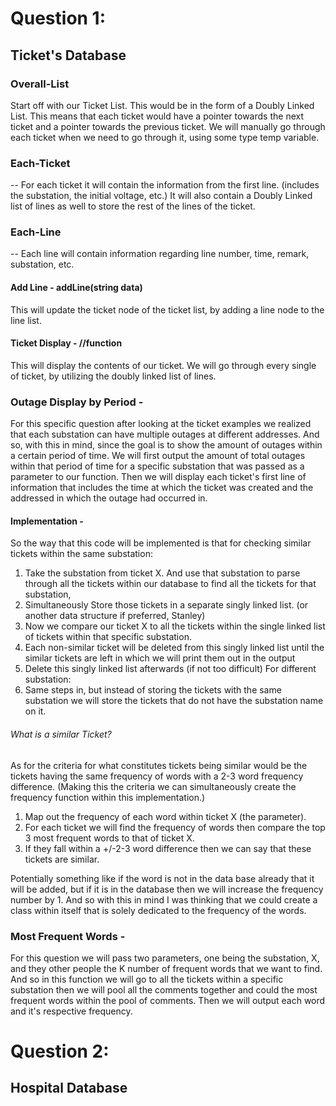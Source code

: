 # Question 1: 
## Ticket's Database 

### Overall-List

Start off with our Ticket List. This would be in the form of  a Doubly Linked List. This means that each ticket would have a pointer towards the next ticket and a pointer towards the previous ticket. We will manually go through each ticket when we need to go through it, using some type temp variable. 

### Each-Ticket
--
For each ticket it will contain the information from the first line. (includes the substation, the initial voltage, etc.) It will also contain a Doubly Linked list of lines as well to store the rest of the lines of the ticket.
### Each-Line
--
Each line will contain information regarding line number, time, remark, substation, etc. 
#### Add Line - addLine(string data)
This will update the ticket node of the ticket list, by adding a line node to the line list.
#### Ticket Display - //function
This will display the contents of our ticket. We will go through every single of ticket, by utilizing the doubly linked list of lines. 

### Outage Display by Period - 
For this specific question after looking at the ticket examples we realized that each substation can have multiple outages at different addresses. And so, with this in mind, since the goal is to show the amount of outages within a certain period of time. We will first output the amount of total outages within that period of time for a specific substation that was passed as a parameter to our function. Then we will display each ticket's first line of information that includes the time at which the ticket was created and the addressed in which the outage had occurred in.

#### Implementation - 
So the way that this code will be implemented is that for checking similar tickets within the same substation:
1. Take the substation from ticket X. And use that substation to parse through all the tickets within our database to find all the tickets for that substation, 
2. Simultaneously Store those tickets in a separate singly linked list. (or another data structure if preferred, Stanley)
3. Now we compare our ticket X to all the tickets within the single linked list of tickets within that specific substation. 
4. Each non-similar ticket will be deleted from this singly linked list until the similar tickets are left in which we will print them out in the output 
5. Delete this singly linked list afterwards (if not too difficult)
For different substation: 
6. Same steps in, but instead of storing the tickets with the same substation we will store the tickets that do not have the substation name on it. 
###### What is a similar Ticket?
As for the criteria for what constitutes tickets being similar would be the tickets having the same frequency of words with a 2-3 word frequency difference. (Making this the criteria we can simultaneously create the frequency function within this implementation.)

1.  Map out the frequency of each word within ticket X (the parameter). 
2. For each ticket we will find the frequency of words then compare the top 3 most frequent words to that of ticket X.
3.  If they fall within a +/-2-3 word difference then we can say that these tickets are similar. 

Potentially something like if the word is not in the data base already that it will be added, but if it is in the database then we will increase the frequency number by 1. And so with this in mind I was thinking that we could create a class within itself that is solely dedicated to the frequency of the words. 

### Most Frequent Words - 
For this question we will pass two parameters, one being the substation, X, and they other people the K number of frequent words that we want to find. And so in this function we will go to all the tickets within a specific substation then we will pool all the comments together and could the most frequent words within the pool of comments. Then we will output each word and it's respective frequency.

# Question 2: 
## Hospital Database 
